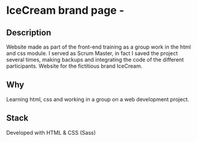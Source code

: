# IceCream brand page - 

## Description
Website made as part of the front-end training as a group work in the html and css module. I served as Scrum Master, in fact I saved the project several times, making backups and integrating the code of the different participants. Website for the fictitious brand IceCream.

## Why
Learning html, css and working in a group on a web development project.

## Stack
Developed with HTML & CSS (Sass)
